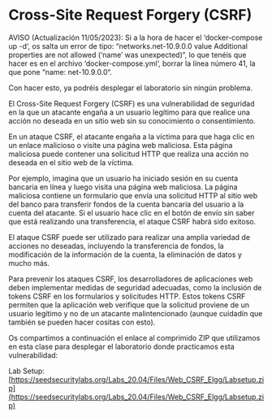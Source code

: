 # Cross-Site Request Forgery (CSRF)

AVISO (Actualización 11/05/2023): Si a la hora de hacer el ‘docker-compose up -d‘, os salta un error de tipo: “networks.net-10.9.0.0 value Additional properties are not allowed (‘name’ was unexpected)“, lo que tenéis que hacer es en el archivo ‘docker-compose.yml‘, borrar la línea número 41, la que pone “name: net-10.9.0.0“.

Con hacer esto, ya podréis desplegar el laboratorio sin ningún problema.

El Cross-Site Request Forgery (CSRF) es una vulnerabilidad de seguridad en la que un atacante engaña a un usuario legítimo para que realice una acción no deseada en un sitio web sin su conocimiento o consentimiento.

En un ataque CSRF, el atacante engaña a la víctima para que haga clic en un enlace malicioso o visite una página web maliciosa. Esta página maliciosa puede contener una solicitud HTTP que realiza una acción no deseada en el sitio web de la víctima.

Por ejemplo, imagina que un usuario ha iniciado sesión en su cuenta bancaria en línea y luego visita una página web maliciosa. La página maliciosa contiene un formulario que envía una solicitud HTTP al sitio web del banco para transferir fondos de la cuenta bancaria del usuario a la cuenta del atacante. Si el usuario hace clic en el botón de envío sin saber que está realizando una transferencia, el ataque CSRF habrá sido exitoso.

El ataque CSRF puede ser utilizado para realizar una amplia variedad de acciones no deseadas, incluyendo la transferencia de fondos, la modificación de la información de la cuenta, la eliminación de datos y mucho más.

Para prevenir los ataques CSRF, los desarrolladores de aplicaciones web deben implementar medidas de seguridad adecuadas, como la inclusión de tokens CSRF en los formularios y solicitudes HTTP. Estos tokens CSRF permiten que la aplicación web verifique que la solicitud proviene de un usuario legítimo y no de un atacante malintencionado (aunque cuidadín que también se pueden hacer cositas con esto).

Os compartimos a continuación el enlace al comprimido ZIP que utilizamos en esta clase para desplegar el laboratorio donde practicamos esta vulnerabilidad:

Lab Setup: [https://seedsecuritylabs.org/Labs_20.04/Files/Web_CSRF_Elgg/Labsetup.zip](https://seedsecuritylabs.org/Labs_20.04/Files/Web_CSRF_Elgg/Labsetup.zip)
